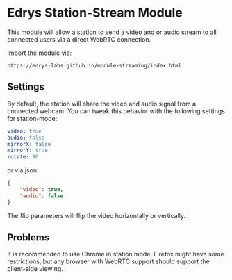 # Edrys Station-Stream Module

This module will allow a station to send a video and or audio stream to all connected users via a direct WebRTC connection.

Import the module via:

`https://edrys-labs.github.io/module-streaming/index.html`

## Settings

By default, the station will share the video and audio signal from a connected webcam.
You can tweak this behavior with the following settings for station-mode:

``` yaml
video: true
audio: false
mirrorX: false
mirrorY: true
rotate: 90
```

or via json:

``` json
{
    "video": true,
    "audio": false
}
```

The flip parameters will flip the video horizontally or vertically.

## Problems

It is recommended to use Chrome in station mode. Firefox might have some restrictions, but any browser with WebRTC support should support the client-side viewing.
